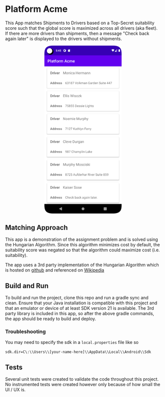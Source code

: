 # Platform Acme
This App matches Shipments to Drivers based on a Top-Secret suitability score such that the global
score is maximized across all drivers (aka fleet). If there are more drivers than shipments, then
a message "Check back again later" is displayed to the drivers without shipments.
<p align="center">
    <img src="demo.png" width="250" title="Demo of Platform Acme">
</p>

## Matching Approach
This app is a demonstration of the assignment problem and is solved using the Hungarian Algorithm.
Since this algorithm minimizes cost by default, the suitability score was negated so that the
algorithm could maximize cost (i.e. suitability).

The app uses a 3rd party implementation of the Hungarian Algorithm which is hosted on [github](https://github.com/KevinStern/software-and-algorithms/blob/master/src/main/java/blogspot/software_and_algorithms/stern_library/optimization/HungarianAlgorithm.java) 
and referenced on [Wikipedia](https://en.wikipedia.org/wiki/Hungarian_algorithm#Implementations) 

## Build and Run
To build and run the project, clone this repo and run a gradle sync and clean. Ensure that your Java installation
is compatible with this project and that an emulator or device of at least SDK version 21 is available.
The 3rd party library is included in this app, so after the above gradle commands, the app should be ready to
build and deploy.

### Troubleshooting
You may need to specify the sdk in a `local.properties` file like so
```
sdk.dir=C\:\\Users\\[your-name-here]\\AppData\\Local\\Android\\Sdk
```

## Tests
Several unit tests were created to validate the code throughout this project. No instrumented tests were created
however only because of how small the UI / UX is.